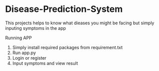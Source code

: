 # Disease-Prediction-System
This projects helps to know what dieases you might be facing but simply inputing symptoms in the app

Running APP
1. Simply install required packages from requirement.txt
2. Run app.py
3. Login or register
4. Input symptoms and view result
